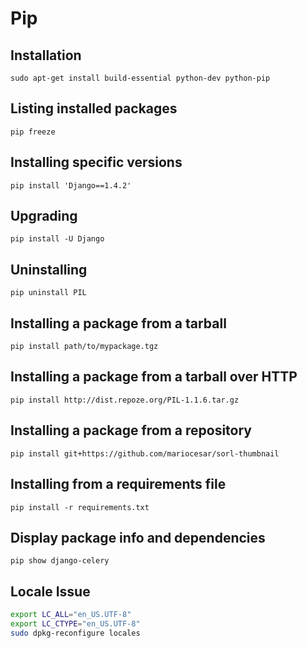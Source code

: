 Pip
===


Installation
--------------------------------------------------
`sudo apt-get install build-essential python-dev python-pip`


Listing installed packages
--------------------------------------------------
`pip freeze`


Installing specific versions
--------------------------------------------------
`pip install 'Django==1.4.2'`


Upgrading
--------------------------------------------------
`pip install -U Django`


Uninstalling
--------------------------------------------------
`pip uninstall PIL`


Installing a package from a tarball
--------------------------------------------------
`pip install path/to/mypackage.tgz`


Installing a package from a tarball over HTTP
--------------------------------------------------
`pip install http://dist.repoze.org/PIL-1.1.6.tar.gz`


Installing a package from a repository
--------------------------------------------------
`pip install git+https://github.com/mariocesar/sorl-thumbnail`


Installing from a requirements file
--------------------------------------------------
`pip install -r requirements.txt`


Display package info and dependencies
--------------------------------------------------
`pip show django-celery`


Locale Issue
--------------------------------------------------

```sh
export LC_ALL="en_US.UTF-8"
export LC_CTYPE="en_US.UTF-8"
sudo dpkg-reconfigure locales
```